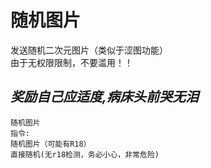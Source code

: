 # 随机图片

发送随机二次元图片（类似于涩图功能）  
由于无权限限制，不要滥用！！  
## ***奖励自己应适度,病床头前哭无泪***  

    随机图片
    指令: 
	随机图片（可能有R18）
	直接随机(无r18检测，务必小心，非常危险)
